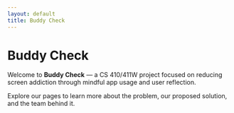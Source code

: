 ```yaml
---
layout: default
title: Buddy Check
---
```


# Buddy Check

Welcome to **Buddy Check** — a CS 410/411W project focused on reducing screen addiction through mindful app usage and user reflection.

Explore our pages to learn more about the problem, our proposed solution, and the team behind it.
